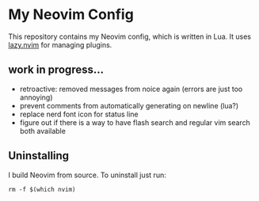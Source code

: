 # My Neovim Config
This repository contains my Neovim config, which is written in Lua. It uses [lazy.nvim](https://github.com/folke/lazy.nvim) for managing plugins.

## work in progress...

- retroactive: removed messages from noice again (errors are just too annoying)
- prevent comments from automatically generating on newline (lua?)
- replace nerd font icon for status line
- figure out if there is a way to have flash search and regular vim search both available

## Uninstalling

I build Neovim from source. To uninstall just run:

```
rm -f $(which nvim)
```
